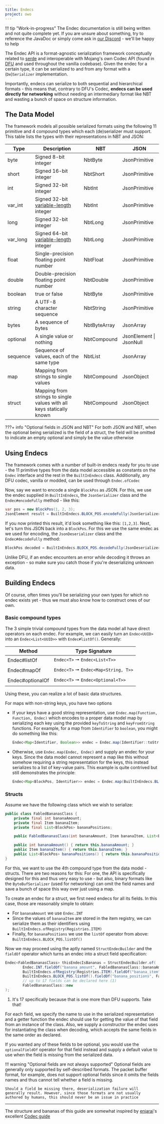 ```yaml
---
title: Endecs
project: owo
---
```


!!! tip "Work-in-progress"
    The Endec documentation is still being written and not quite complete yet. If you are unsure about something, try to reference the JavaDoc or simply come ask in [our Discord](https://discord.gg/xrwHKktV2d) - we'll be happy to help

The Endec API is a format-agnostic serialization framework conceptually related to [serde](https://serde.rs) and interoperable with Mojang's own Codec API (found in [DFU](https://github.com/Mojang/DataFixerUpper) and used throughout the vanilla codebase). Given the endec for a certain type, it can be serialized to and from any format with a (`De`)`Serializer` implementation.

Importantly, endecs can serialize to both sequential and hierarchical formats - this means that, contrary to DFU's Codec, **endecs can be used directly for networking** without needing an intermediary format like NBT and wasting a bunch of space on structure information.

## The Data Model

The framework models all possible serialized formats using the following 11 primitive and 4 compound types which each (de)serializer must support. This table lists the types with their representations in NBT and JSON:

| Type     | Description                                                                 | NBT          | JSON                    |
|----------|-----------------------------------------------------------------------------|--------------|-------------------------|
| byte     | Signed 8-bit integer                                                        | NbtByte      | JsonPrimitive           |
| short    | Signed 16-bit integer                                                       | NbtShort     | JsonPrimitive           |
| int      | Signed 32-bit integer                                                       | NbtInt       | JsonPrimitive           |
| var_int  | Signed 32-bit [variable-length](https://wiki.vg/VarInt_And_VarLong) integer | NbtInt       | JsonPrimitive           |
| long     | Signed 32-bit integer                                                       | NbtLong      | JsonPrimitive           |
| var_long | Signed 64-bit [variable-length](https://wiki.vg/VarInt_And_VarLong) integer | NbtLong      | JsonPrimitive           |
| float    | Single-precision floating point number                                      | NbtFloat     | JsonPrimitive           |
| double   | Double-precision floating point number                                      | NbtDouble    | JsonPrimitive           |
| boolean  | true or false                                                               | NbtByte      | JsonPrimitive           |
| string   | A UTF-8 character sequence                                                  | NbtString    | JsonPrimitive           |
| bytes    | A sequence of bytes                                                         | NbtByteArray | JsonArray               |
| optional | A single value or nothing                                                   | NbtCompound  | JsonElement \| JsonNull |
| sequence | Sequence of values, each of the same type                                   | NbtList      | JsonArray               |
| map      | Mapping from strings to single values                                       | NbtCompound  | JsonObject              |
| struct   | Mapping from strings to single values with all keys statically known        | NbtCompound  | JsonObject              |

???+ info "Optional fields in JSON and NBT"
    For both JSON and NBT, when the optional being serialized is the field of a struct, the field will be omitted to indicate an empty optional and simply be the value otherwise

## Using Endecs

The framework comes with a number of built-in endecs ready for you to use - the 11 primitive types from the data model accessible as constants on the `Endec` interface and the rest in the `BuiltInEndecs` class. Additionally, any DFU codec, vanilla or modded, can be used through `Endec.ofCodec`

Now, say we want to encode a single `BlockPos` as JSON. For this, we use the endec supplied in `BuiltInEndecs`, the `JsonSerializer` class and the `Endec#encodeFully` method - like this:

```java
var pos = new BlockPos(1, 2, 3);
JsonElement result = BuiltInEndecs.BLOCK_POS.encodeFully(JsonSerializer::of, pos);
```

If you now printed this result, it'd look something like this: `[1,2,3]`. Next, let's turn this JSON back into a `BlockPos`. For this we use the same endec as we used for encoding, the `JsonDeserializer` class and the `Endec#decodeFully` method:

```java
BlockPos decoded = BuiltInEndecs.BLOCK_POS.decodeFully(JsonDeserializer::of, result);
```

Unlike DFU, if an endec encounters an error while decoding it throws an exception - so make sure you catch those if you're deserializing unknown data.

## Building Endecs

Of course, often times you'll be serializing your own types for which no endec exists yet - thus we must also know how to construct ones of our own.

### Basic compound types

The 3 simple trivial compound types from the data model all have direct operators on each endec. For example, we can easily turn an `Endec<UUID>` into an `Endec<List<UUID>>` with `Endec#listOf()`. Generally:

| Method           | Type Signature                        |
|------------------|---------------------------------------|
| Endec#listOf     | `Endec<T>` 🠖 `Endec<List<T>>`        |
| Endec#mapOf      | `Endec<T>` 🠖 `Endec<Map<String, T>>` |
| Endec#optionalOf | `Endec<T>` 🠖 `Endec<Optional<T>>`    |

Using these, you can realize a lot of basic data structures.

For maps with non-string keys, you have two options

- If your keys have a good string representation, use `Endec.map(Function, Function, Endec)` which encodes to a proper data model map by serializing each key using the provided `keyToString` and `keyFromString` functions. For example, for a map from `Identifier` to `boolean`, you might do something like this:
  ```java
  Endec<Map<Identifier, Boolean>> endec = Endec.map(Identifier::toString, Identifier::new, Endec.BOOLEAN);
  ```

- Otherwise, use `Endec.map(Endec, Endec)` and supply an endec for your keys. Since the data model cannot represent a map like this without somehow requiring a string representation for the keys, this instead serializes to a list of key-value pairs. This example is quite contrived but still demonstrates the principle:
  ```java
  Endec<Map<BlockPos, Identifier>> endec = Endec.map(BuiltInEndecs.BLOCK_POS, BuiltInEndecs.IDENTIFIER);
  ```

### Structs

Assume we have the following class which we wish to serialize:

```java
public class FabledBananasClass {
    private final int bananaAmount;
    private final Item bananaItem;
    private final List<BlockPos> bananaPositions;

    public FabledBananasClass(int bananaAmount, Item bananaItem, List<BlockPos> bananaPositions) {...}

    public int bananaAmount() { return this.bananaAmount; }
    public Item bananaItem() { return this.bananaItem; }
    public List<BlockPos> bananaPositions() { return this.bananaPositions; }
}
```

For this, we want to use the 4th compound type from the data model - structs. There are two reasons for this: For one, the API is specifically designed for this and thus very easy to use - but also, binary formats like the `ByteBufSerializer` (used for networking) can omit the field names and save a bunch of space this way over just using a map.

To create an endec for a struct, we first need endecs for all its fields. In this case, those are reasonably simple to obtain:

- For `bananaAmount` we use `Endec.INT`
- Since the values of `bananaItem` are stored in the item registry, we can serialize them as their identifiers using `BuiltInEndecs.ofRegistry(Registries.ITEM)`
- Finally, for `bananaPositions` we use the `listOf` operator from above: `BuiltInEndecs.BLOCK_POS.listOf()`

Now we may proceed using the aptly named `StructEndecBuilder` and the `fieldOf` operator which turns an endec into a struct field specification:
```java
Endec<FabledBananasClass> thisEndecIsBananas = StructEndecBuilder.of(
        Endec.INT.fieldOf("banana_amount", FabledBananasClass::bananaAmount),
        BuiltInEndecs.ofRegistry(Registries.ITEM).fieldOf("banana_item", FabledBananasClass::bananaItem),
        BuiltInEndecs.BLOCK_POS.listOf().fieldOf("banana_positions", FabledBananasClass::bananaPositions),
        // up to 17 fields can be declared here (1)
        FabledBananasClass::new
);
```

1. It's 17 specifically because that is one more than DFU supports. Take that!

For each field, we specify the name to use in the serialized representation and a getter function the endec should use for getting the value of that field from an instance of the class. Also, we supply a constructor the endec uses for instantiating the class when decoding, which accepts the same fields in the same order as declared.

If you wanted any of these fields to be optional, you would use the `optionalFieldOf` operator for that field instead and supply a default value to use when the field is missing from the serialized data.

!!! warning "Optional fields are not always supported"
    Optional fields are generally only supported by self-described formats. The packet buffer format, for example, does not support optional fields since it omits the fields names and thus cannot tell whether a field is missing. 
    
    Should a field be missing there, deserialization failure will generally result. However, since those formats are not usually authored by humans, this should never be an issue in practice

---

The structure and bananas of this guide are somewhat inspired by [enjarai](https://enjarai.dev/#/)'s excellent [Codec guide](https://fabric.moddedmc.wiki/misc-topics/codecs)